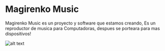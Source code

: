 # Magirenko Music
Magirenko Music es un proyecto y software que estamos creando, Es un reproductor de musica para Computadoras, despues se porteara para mas dispositivos!

![alt text](https://i.ibb.co/mXgh9gW/Magic-M-Music-Logo.png)
